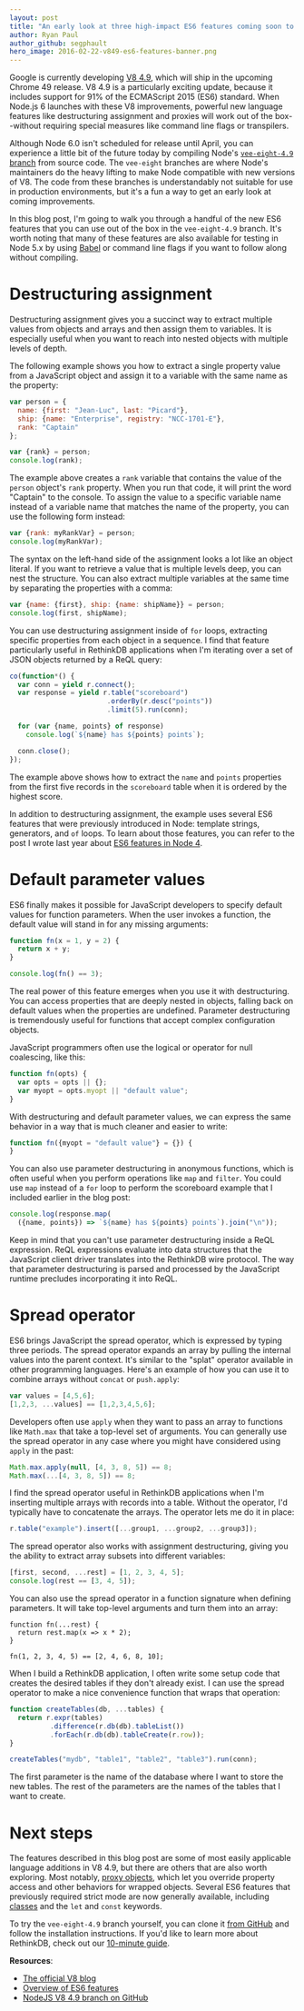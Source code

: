 ```yaml
---
layout: post
title: "An early look at three high-impact ES6 features coming soon to Node.js"
author: Ryan Paul
author_github: segphault
hero_image: 2016-02-22-v849-es6-features-banner.png
---
```


Google is currently developing [V8 4.9][49post], which will ship in the
upcoming Chrome 49 release. V8 4.9 is a particularly exciting update,
because it includes support for 91% of the ECMAScript 2015 (ES6) standard.
When Node.js 6 launches with these V8 improvements, powerful new language
features like destructuring assignment and proxies will work out of the
box--without requiring special measures like command line flags or
transpilers.

Although Node 6.0 isn't scheduled for release until April, you can
experience a little bit of the future today by compiling Node's
[`vee-eight-4.9` branch][49branch] from source code. The `vee-eight`
branches are where Node's maintainers do the heavy lifting to make Node
compatible with new versions of V8. The code from these branches is
understandably not suitable for use in production environments, but it's a
fun a way to get an early look at coming improvements.

In this blog post, I'm going to walk you through a handful of the new ES6
features that you can use out of the box in the `vee-eight-4.9` branch. It's
worth noting that many of these features are also available for testing in
Node 5.x by using [Babel][] or command line flags if you want to follow
along without compiling.

<!--more-->

# Destructuring assignment

Destructuring assignment gives you a succinct way to extract multiple values
from objects and arrays and then assign them to variables. It is especially
useful when you want to reach into nested objects with multiple levels of
depth.

The following example shows you how to extract a single property value from
a JavaScript object and assign it to a variable with the same name as the
property:

```javascript
var person = {
  name: {first: "Jean-Luc", last: "Picard"},
  ship: {name: "Enterprise", registry: "NCC-1701-E"},
  rank: "Captain"
};

var {rank} = person;
console.log(rank); 
```

The example above creates a `rank` variable that contains the value of the
`person` object's `rank` property. When you run that code, it will print the
word "Captain" to the console. To assign the value to a specific variable
name instead of a variable name that matches the name of the property, you
can use the following form instead:

```javascript
var {rank: myRankVar} = person;
console.log(myRankVar); 
```

The syntax on the left-hand side of the assignment looks a lot like an
object literal. If you want to retrieve a value that is multiple levels
deep, you can nest the structure. You can also extract multiple variables at
the same time by separating the properties with a comma:

```javascript
var {name: {first}, ship: {name: shipName}} = person;
console.log(first, shipName);
```

You can use destructuring assignment inside of `for` loops, extracting
specific properties from each object in a sequence. I find that feature
particularly useful in RethinkDB applications when I'm iterating over a set
of JSON objects returned by a ReQL query:

```javascript
co(function*() {
  var conn = yield r.connect();
  var response = yield r.table("scoreboard")
                        .orderBy(r.desc("points"))
                        .limit(5).run(conn);

  for (var {name, points} of response)
    console.log(`${name} has ${points} points`);

  conn.close();
});
```

The example above shows how to extract the `name` and `points` properties
from the first five records in the `scoreboard` table when it is ordered by
the highest score.

In addition to destructuring assignment, the example uses several ES6
features that were previously introduced in Node: template strings,
generators, and `of` loops. To learn about those features, you can refer to
the post I wrote last year about [ES6 features in Node 4][node4post].  

# Default parameter values

ES6 finally makes it possible for JavaScript developers to specify default
values for function parameters. When the user invokes a function, the
default value will stand in for any missing arguments:

```javascript
function fn(x = 1, y = 2) {
  return x + y;
}

console.log(fn() == 3);
```

The real power of this feature emerges when you use it with destructuring.
You can access properties that are deeply nested in objects, falling back on
default values when the properties are undefined. Parameter destructuring is
tremendously useful for functions that accept complex configuration objects.

JavaScript programmers often use the logical or operator for null
coalescing, like this:

```javascript
function fn(opts) {
  var opts = opts || {};
  var myopt = opts.myopt || "default value";
}
```

With destructuring and default parameter values, we can express the same
behavior in a way that is much cleaner and easier to write:

```javascript
function fn({myopt = "default value"} = {}) {
}
```

You can also use parameter destructuring in anonymous functions, which is
often useful when you perform operations like `map` and `filter`. You could
use `map` instead of a `for` loop to perform the scoreboard example that I
included earlier in the blog post:

```javascript
console.log(response.map(
  ({name, points}) => `${name} has ${points} points`).join("\n"));
```

Keep in mind that you can't use parameter destructuring inside a ReQL
expression. ReQL expressions evaluate into data structures that the
JavaScript client driver translates into the RethinkDB wire protocol. The
way that parameter destructuring is parsed and processed by the JavaScript
runtime precludes incorporating it into ReQL.

# Spread operator

ES6 brings JavaScript the spread operator, which is expressed by typing
three periods. The spread operator expands an array by pulling the internal
values into the parent context. It's similar to the "splat" operator
available in other programming languages. Here's an example of how you can
use it to combine arrays without `concat` or `push.apply`:

```javascript
var values = [4,5,6];
[1,2,3, ...values] == [1,2,3,4,5,6];
```

Developers often use `apply` when they want to pass an array to functions
like `Math.max` that take a top-level set of arguments. You can generally
use the spread operator in any case where you might have considered using
`apply` in the past:

```javascript
Math.max.apply(null, [4, 3, 8, 5]) == 8;
Math.max(...[4, 3, 8, 5]) == 8;
```

I find the spread operator useful in RethinkDB applications when I'm
inserting multiple arrays with records into a table. Without the operator,
I'd typically have to concatenate the arrays. The operator lets me do it in
place:

```javascript
r.table("example").insert([...group1, ...group2, ...group3]);
```

The spread operator also works with assignment destructuring, giving you the
ability to extract array subsets into different variables:

```javascript
[first, second, ...rest] = [1, 2, 3, 4, 5];
console.log(rest == [3, 4, 5]);
```

You can also use the spread operator in a function signature when defining
parameters. It will take top-level arguments and turn them into an array:

```javscript
function fn(...rest) {
  return rest.map(x => x * 2);
}

fn(1, 2, 3, 4, 5) == [2, 4, 6, 8, 10];
```

When I build a RethinkDB application, I often write some setup code that
creates the desired tables if they don't already exist. I can use the spread
operator to make a nice convenience function that wraps that operation:

```javascript
function createTables(db, ...tables) {
  return r.expr(tables)
          .difference(r.db(db).tableList())
          .forEach(r.db(db).tableCreate(r.row));
}

createTables("mydb", "table1", "table2", "table3").run(conn);
```

The first parameter is the name of the database where I want to store the
new tables. The rest of the parameters are the names of the tables that I
want to create.

# Next steps

The features described in this blog post are some of most easily applicable
language additions in V8 4.9, but there are others that are also worth
exploring. Most notably, [proxy objects][], which let you override property
access and other behaviors for wrapped objects. Several ES6 features that
previously required strict mode are now generally available, including
[classes][] and the `let` and `const` keywords.

To try the `vee-eight-4.9` branch yourself, you can clone it
[from GitHub][49branch] and follow the installation instructions.
If you'd like to learn more about RethinkDB, check out our
[10-minute guide][10min].

**Resources**:

* [The official V8 blog][49post]
* [Overview of ES6 features][es6overview]
* [NodeJS V8 4.9 branch on GitHub][49branch]

[49post]: http://v8project.blogspot.com/2016/01/v8-release-49.html
[49branch]: https://github.com/nodejs/node/tree/vee-eight-4.9
[Babel]: https://babeljs.io/
[node4post]: /blog/node-4/
[proxy objects]: https://developer.mozilla.org/en-US/docs/Web/JavaScript/Reference/Global_Objects/Proxy
[classes]: https://developer.mozilla.org/en-US/docs/Web/JavaScript/Reference/Classes
[10min]: /docs/guide/javascript/
[es6overview]: http://es6-features.org/
